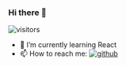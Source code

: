 ### Hi there 👋

![visitors](https://visitor-badge.glitch.me/badge?page_id=grapedge.grapedge)

- 🌱 I’m currently learning React
- 📫 How to reach me: [![github](https://img.shields.io/badge/Github-black?logo=github)](https://github.com/Grapedge)
